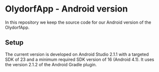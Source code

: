 OlydorfApp - Android version
===========================

In this repository we keep the source code for our Android version of the OlydorfApp.

Setup
-----

The current version is developed on Android Studio 2.1.1 with a targeted SDK of 23 and
a minimum required SDK version of 16 (Android 4.1). It uses the version 2.1.2 of the
Android Gradle plugin.
